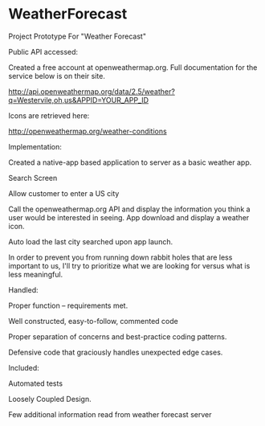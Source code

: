 # WeatherForecast

Project Prototype For "Weather Forecast"
 
Public API accessed:

Created a free account at openweathermap.org.
Full documentation for the service below is on their site.
 
http://api.openweathermap.org/data/2.5/weather?q=Westervile,oh,us&APPID=YOUR_APP_ID
 
Icons are retrieved here:
 
http://openweathermap.org/weather-conditions
  
Implementation:

Created a native-app based application to server as a basic weather app.
 
Search Screen 
 
Allow customer to enter a US city
 
Call the openweathermap.org API and display the information you think a user would be interested in seeing. App download and display a weather icon.
 
Auto load the last city searched upon app launch.
 
In order to prevent you from running down rabbit holes that are less important to us, I'll try to prioritize what we are looking for versus what is less meaningful.
 
Handled:
 
Proper function – requirements met.
 
Well constructed, easy-to-follow, commented code
 
Proper separation of concerns and best-practice coding patterns.
 
Defensive code that graciously handles unexpected edge cases.

Included: 
 
Automated tests
 
Loosely Coupled Design.
 
Few additional information read from weather forecast server
